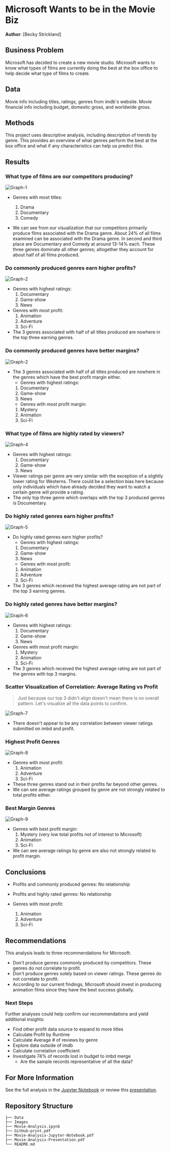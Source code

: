 # Microsoft Wants to be in the Movie Biz

**Author**: [Becky Strickland]


## Business Problem

Microsoft has decided to create a new movie studio. Microsoft wants to know what types of films are currently doing the best at the box office to help decide what type of films to create.

## Data

Movie info including titles, ratings, genres from imdb's website.
Movie financial info including budget, domestic  gross, and worldwide gross.


## Methods

This project uses descriptive analysis, including description of trends by genre. This provides an overview of what genres perform the best at the box office and what if any characteristics can help us predict this.

## Results

### What type of films are our competitors producing?

![Graph-1](Images/Graph-1.png)

- Genres with most titles:
    1. Drama
    2. Documentary
    3. Comedy
    
- We can see from our visualization that our competitors primarily produce films associated with the Drama genre. About 24% of all films examined can be associated with the Drama genre. In second and third place are Documentary and Comedy at around 13-14% each. These three genres dominate all other genres; altogether they account for about half of all films produced.

### Do commonly produced genres earn higher profits? 

 ![Graph-2](Images/Graph-2.png)
 
- Genres with highest ratings:
    1. Documentary
    2. Game-show
    3. News
- Genres with most profit:
    1. Animation
    2. Adventure
    3. Sci-Fi
- The 3 genres associated with half of all titles produced are nowhere in the top three earning genres.

### Do commonly produced genres have better margins? 

![Graph-2](Images/Graph-3.png)

- The 3 genres associated with half of all titles produced are nowhere in the genres which have the best profit margin either.
    - Genres with highest ratings:
    1. Documentary
    2. Game-show
    3. News
    - Genres with most profit margin:
    1. Mystery
    2. Animation
    3. Sci-Fi

### What type of films are  highly rated by viewers?

![Graph-4](Images/Graph-4.png)

- Genres with highest ratings:
    1. Documentary
    2. Game-show
    3. News
- Viewer ratings per genre are very similar with the exception of a slightly lower rating for Westerns. There could be a selection bias here because only individuals which have already decided they want to watch a certain genre will provide a rating.
- The only top three genre which overlaps with the top 3 produced genres is Documentary.
 
### Do highly rated genres earn higher profits?

 ![Graph-5](Images/Graph-5.png)
 
- Do highly rated genres earn higher profits?
    - Genres with highest ratings:
    1. Documentary
    2. Game-show
    3. News
    - Genres with most profit:
    1. Animation
    2. Adventure
    3. Sci-Fi
- The 3 genres which received the highest average rating are not part of the top 3 earning genres.

### Do highly rated genres have better margins?

 ![Graph-6](Images/Graph-6.png)

- Genres with highest ratings:
    1. Documentary
    2. Game-show
    3. News
- Genres with most profit margin:
    1. Mystery
    2. Animation
    3. Sci-Fi
- The 3 genres which received the highest average rating are not part of the genres with top 3 margins.

### Scatter Visualization of  Correlation: Average Rating vs Profit
> Just because our top 3 didn't align doesn't mean there is no overall pattern. Let's visualize all the data points to confirm.
 
 ![Graph-7](Images/Graph-7.png)
 
- There doesn't appear to be any correlation between viewer ratings submitted on imbd and profit.
 
### Highest Profit Genres
 
 ![Graph-8](Images/Graph-8.png)
 
- Genres with most profit:
    1. Animation
    2. Adventure
    3. Sci-Fi
- These three genres stand out in their profits far beyond other genres.
- We can see average ratings grouped by genre are not strongly related to total profits either.

### Best Margin Genres
 
 ![Graph-9](Images/Graph-9.png)
 
  - Genres with best profit margin:
    1. Mystery (very low total profits not of interest to Microsoft)
    2. Animation
    3. Sci-Fi
- We can see average ratings by genre are also not strongly related to profit margin.


## Conclusions


- Profits and commonly produced genres:
    No relationship

- Profits and highly rated genres:
    No relationship
    
 - Genres with most profit:
    1. Animation
    2. Adventure
    3. Sci-Fi

## Recommendations

This analysis leads to three recommendations for Microsoft:

- Don't produce genres commonly produced by competitors. These genres do not correlate to profit.
- Don't produce genres solely based on viewer ratings. These genres do not correlate to profit.
- According to our current findings, Microsoft should invest in producing animation films since they have the best success globally.


### Next Steps

Further analyses could  help confirm  our recommendations and yield additional insights:

- Find other profit data source to expand to more titles
- Calculate Profit by Runtime
- Calculate Average # of reviews by genre
- Explore data outside of imdb
- Calculate correlation coefficient
- Investigate 74% of records lost in budget to imbd merge
    - Are the sample records representative of all the data?

## For More Information

See the full analysis in the [Jupyter Notebook](./Movie-Analysis.ipynb) or review this [presentation](./Movie-Analysis-Presentation.pdf).



## Repository Structure

```
├── Data
├── Images
├── Movie-Analysis.ipynb
├── GitHub-print.pdf
├── Movie-Analysis-Jupyter-Notebook.pdf
├── Movie-Analysis-Presentation.pdf
└── README.md
```